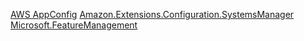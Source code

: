 [AWS AppConfig](https://docs.aws.amazon.com/appconfig/latest/userguide/what-is-appconfig.html)
[Amazon.Extensions.Configuration.SystemsManager](https://github.com/aws/aws-dotnet-extensions-configuration)
[Microsoft.FeatureManagement](https://github.com/microsoft/FeatureManagement-Dotnet)
